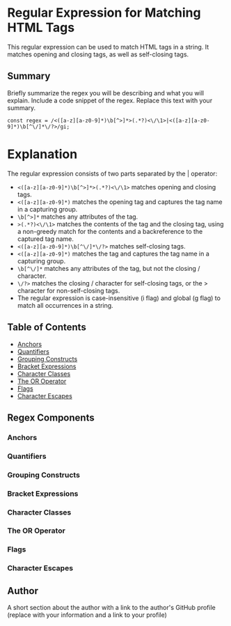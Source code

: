 # Regular Expression for Matching HTML Tags

This regular expression can be used to match HTML tags in a string. It matches opening and closing tags, as well as self-closing tags.

## Summary

Briefly summarize the regex you will be describing and what you will explain. Include a code snippet of the regex. Replace this text with your summary.

`const regex = /<([a-z][a-z0-9]*)\b[^>]*>(.*?)<\/\1>|<([a-z][a-z0-9]*)\b[^\/]*\/?>/gi;`

# Explanation
The regular expression consists of two parts separated by the | operator:

* `<([a-z][a-z0-9]*)\b[^>]*>(.*?)<\/\1>` matches opening and closing tags.
* `<([a-z][a-z0-9]*)` matches the opening tag and captures the tag name in a capturing group.
* `\b[^>]*` matches any attributes of the tag.
* `>(.*?)<\/\1>` matches the contents of the tag and the closing tag, using a non-greedy match for the contents and a backreference to the captured tag name.
* `<([a-z][a-z0-9]*)\b[^\/]*\/?>` matches self-closing tags.
* `<([a-z][a-z0-9]*)` matches the tag and captures the tag name in a capturing group.
* `\b[^\/]*` matches any attributes of the tag, but not the closing / character.
* `\/?>` matches the closing / character for self-closing tags, or the > character for non-self-closing tags.
* The regular expression is case-insensitive (i flag) and global (g flag) to match all occurrences in a string.








## Table of Contents

- [Anchors](#anchors)
- [Quantifiers](#quantifiers)
- [Grouping Constructs](#grouping-constructs)
- [Bracket Expressions](#bracket-expressions)
- [Character Classes](#character-classes)
- [The OR Operator](#the-or-operator)
- [Flags](#flags)
- [Character Escapes](#character-escapes)

## Regex Components

### Anchors

### Quantifiers

### Grouping Constructs

### Bracket Expressions

### Character Classes

### The OR Operator

### Flags

### Character Escapes

## Author

A short section about the author with a link to the author's GitHub profile (replace with your information and a link to your profile)
